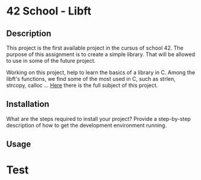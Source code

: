# 42 School - Libft

## Description
This project is the first available project in the cursus of school 42.	The purpose of this assignment is to create a simple library.
That will be allowed to use in some of the future project.

Working on this project, help to learn the basics of a library in C.
Among the libft's functions, we find some of the most used in C, such as strlen, strcopy, calloc ... [Here](https://github.com/TomWeimer/Libft/blob/main/fr.subject.pdf) there is the full subject of this project. 

## Installation

What are the steps required to install your project? Provide a step-by-step description of how to get the development environment running.

## Usage

# Test

